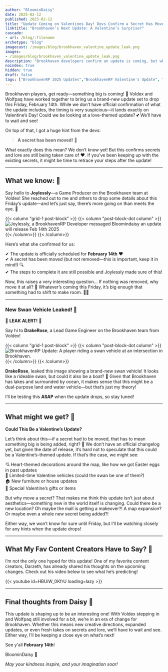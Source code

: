 ```yaml
---
author: "BloominDaisy"
date: 2025-02-12
published: 2025-02-12
title: "Update Coming on Valentines Day! Devs Confirm a Secret Has Moved ❤️"
linktitle: "Brookhaven’s Next Update: A Valentine’s Surprise?"
cascade:
- url: /blog/:filename
archetype: "blog"
imagecust: /images/blog/brookhaven_valentine_update_leak.png
images:
- /images/blog/brookhaven_valentine_update_leak.png
description: "Brookhaven developers confirm an update is coming, but what will it bring? A secret has been moved, and a new vehicle was leaked—could a Valentine’s theme be on the way?"
noindex: true
hidden: true
draft: false
tags: ["BrookhavenRP 2025 Updates","BrookhavenRP Valentine's Update", "BrookhavenRP Secrets", "BrookhavenRP Image Leak"]
---
```


Brookhaven players, get ready—something big is coming! 🚀 Voldex and Wolfpaq have worked together to bring us a brand-new update set to drop this Friday, February 14th. While we don’t have official confirmation of what the update includes, the timing is very suspicious—it lands exactly on Valentine’s Day! Could we be looking at a love-themed update? 💕 We’ll have to wait and see! 

On top of that, I got a huge hint from the devs:
> **A secret has been moved!** 👀  

What exactly does this mean? We don’t know yet! But this confirms secrets and lore are still being taken care of :hearts:. If you’ve been keeping up with the existing secrets, it might be time to retrace your steps after the update!

---

## **What we know: 💭**

Say hello to **Joylessly**—a Game Producer on the Brookhaven team at Voldex! She reached out to me and others to drop some details about this Friday’s update—and let’s just say, there’s more going on than meets the eye. 👀

{{< column "grid-1 post-block" >}}
{{< column "post-block-dot column" >}}
![Joylessly, a BrookhavenRP Developer messaged Bloomindaisy an update will release Feb 14th 2025](/images/blog/joylessly_bh_dev.png)
{{< /column>}}
{{< /column>}}

Here’s what she confirmed for us:

✔ The update is officially scheduled for **February 14th** ❤️  
✔ A secret has been moved (but not removed—this is important, keep it in mind!) 🔍  
✔ The steps to complete it are still possible and Joylessly made sure of this!  

Now, this raises a very interesting question… If nothing was removed, why move it at all? 🤨 Whatever’s coming this Friday, it’s big enough that something had to shift to make room. 🕵️‍♀️

---

### **New Swan Vehicle Leaked! 🦢**  
🚨 **LEAK ALERT!** 🚨  

Say hi to **DrakeRose**, a Lead Game Engineer on the Brookhaven team from Voldex!


{{< column "grid-1 post-block" >}}
{{< column "post-block-dot column" >}}
![BrookhavenRP Update: A player riding a swan vehicle at an intersection in Brookhaven.](/images/blog/drakerose_lead_dev_leak.jpg)  
{{< /column>}}
{{< /column>}}

**DrakeRose**, leaked this image showing a brand-new swan vehicle! It looks like a rideable swan, but could it also be a boat? 🤔 Given that Brookhaven has lakes and surrounded by ocean, it makes sense that this might be a dual-purpose land and water vehicle—but that’s just my theory!  

I’ll be testing this **ASAP** when the update drops, so stay tuned!

---

## **What might we get? 💝**  

**Could This Be a Valentine’s Update?**  

Let’s think about this—if a secret had to be moved, that has to mean something big is being added, right? 🤔 We don’t have an official changelog yet, but given the date of release, it’s hard not to speculate that this could be a Valentine’s-themed update. If that’s the case, we might see:

💘 Heart-themed decorations around the map, like how we got Easter eggs in past updates  
🚗 Limited-time Valentine vehicles (could the swan be one of them?)  
🏠 New furniture or house updates  
🎁 Special Valentine’s gifts or items

But why move a secret? That makes me think this update isn’t just about aesthetics—something new in the world itself is changing. Could there be a new location? Oh maybe the mall is getting a makeover?! A map expansion? Or maybe even a whole new secret being added?!

Either way, we won’t know for sure until Friday, but I’ll be watching closely for any hints when the update drops!

---

## What My Fav Content Creators Have to Say? 🎥

I’m not the only one hyped for this update! One of my favorite content creators, Darzeth, has already shared his thoughts on the upcoming changes. Check out his video below to see what he’s predicting!

<div class="grid-1 post-vid-dot">
{{< youtube id=HBUiW_0KfrU loading=lazy >}}
</div>

---

## **Final thoughts from Daisy 💜**  

This update is shaping up to be an interesting one! With Voldex stepping in and Wolfpaq still involved for a bit, we’re in an era of change for Brookhaven. Whether this means new creative directions, expanded updates, or even fresh takes on secrets and lore, we’ll have to wait and see. Either way, I’ll be keeping a close eye on what’s next!


See y'all **February 14th**!

BloominDaisy 💜

_May your kindness inspire, and your imagination soar!_
